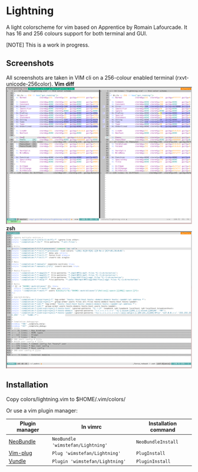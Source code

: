 # Lightning
A light colorscheme for vim based on Apprentice by Romain Lafourcade.
It has 16 and 256 colours support for both terminal and GUI.

[NOTE]
This is a work in progress.

## Screenshots
All screenshots are taken in VIM cli on a 256-colour enabled terminal (rxvt-unicode-256color).
**Vim diff**
![Vim diff](screenshots/vimdiff.png "Vim diff")
**zsh**
![zsh](screenshots/zsh.png "zsh")

## Installation
Copy colors/lightning.vim to $HOME/.vim/colors/

Or use a vim plugin manager:

| Plugin manager                                         | In vimrc                         | Installation command |
|--------------------------------------------------------|----------------------------------|----------------------|
| [NeoBundle](https://github.com/Shougo/neobundle.vim)   | `NeoBundle 'wimstefan/Lightning'` | `NeoBundleInstall`     |
| [Vim-plug](https://github.com/junegunn/vim-plug)       | `Plug 'wimstefan/Lightning'`      | `PlugInstall`          |
| [Vundle](https://github.com/gmarik/Vundle.vim)         | `Plugin 'wimstefan/Lightning'`    | `PluginInstall`        |

